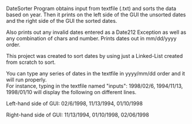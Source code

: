 DateSorter Program obtains input from textfile (.txt) and sorts the data based on year. 
Then it prints on the left side of the GUI the unsorted dates and the right side of the GUI the sorted dates. 

Also prints out any invalid dates entered as a Date212 Exception as well as any combination of chars and number. 
Prints dates out in mm/dd/yyyy order.  

This project was created to sort dates by using just a Linked-List created from scratch to sort. 

You can type any series of dates in the textfile in yyyy/mm/dd order and it will run properly.  
For instance, typing in the textfile named "inputs": 1998/02/6, 1994/11/13, 1998/01/10 will display the following on different lines.

Left-hand side of GUI: 02/6/1998, 11/13/1994, 01/10/1998   

Right-hand side of GUI: 11/13/1994, 01/10/1998, 02/06/1998  
